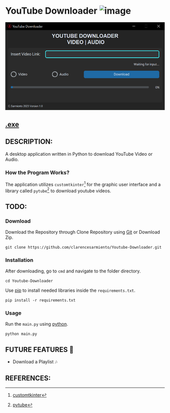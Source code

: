 # YouTube Downloader ![image](https://github.com/clarencesarmiento/Youtube-Downloader/blob/58b22871b61455c249d4c00d6a107e660c8bc231/Icon.ico)
![images](https://github.com/clarencesarmiento/Youtube-Downloader/blob/96d9ff980f1354c9c257d118e8192a2b5545286c/YouTube-Downloader%20Interface.png)
## [.exe](https://www.mediafire.com/file/mgfdcem7dbwtbx8/YouTube_Downloader.rar/file)
## DESCRIPTION:
A desktop application written in Python to download YouTube Video or Audio.
### How the Program Works?
The application utilizes `customtkinter`[^1] for the graphic user interface and a library called `pytube`[^2] to download youtube videos.
## TODO:
### Download
Download the Repository through Clone Repository using [Git](https://git-scm.com/downloads) or Download Zip.
```
git clone https://github.com/clarencesarmiento/Youtube-Downloader.git
```
### Installation
After downloading, go to `cmd` and navigate to the folder directory.
```
cd Youtube-Downloader
```
Use [pip](https://pip.pypa.io/en/stable/) to install needed libraries inside
the `requirements.txt`.
```
pip install -r requirements.txt
```
### Usage
Run the `main.py` using [python](https://www.python.org/).
```
python main.py
```
## FUTURE FEATURES 🌟
- Download a Playlist 🎶
## REFERENCES:
[^1]: [customtkinter](https://github.com/TomSchimansky/CustomTkinter)
[^2]: [pytube](https://pytube.io/en/latest/index.html)
